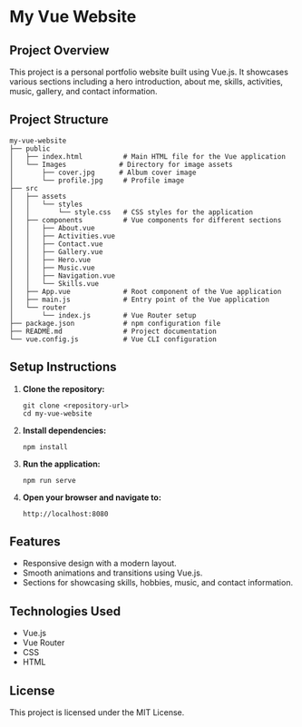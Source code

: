 # My Vue Website

## Project Overview
This project is a personal portfolio website built using Vue.js. It showcases various sections including a hero introduction, about me, skills, activities, music, gallery, and contact information.

## Project Structure
```
my-vue-website
├── public
│   ├── index.html          # Main HTML file for the Vue application
│   └── Images             # Directory for image assets
│       ├── cover.jpg      # Album cover image
│       └── profile.jpg     # Profile image
├── src
│   ├── assets
│   │   └── styles
│   │       └── style.css   # CSS styles for the application
│   ├── components          # Vue components for different sections
│   │   ├── About.vue
│   │   ├── Activities.vue
│   │   ├── Contact.vue
│   │   ├── Gallery.vue
│   │   ├── Hero.vue
│   │   ├── Music.vue
│   │   ├── Navigation.vue
│   │   └── Skills.vue
│   ├── App.vue             # Root component of the Vue application
│   ├── main.js             # Entry point of the Vue application
│   └── router
│       └── index.js        # Vue Router setup
├── package.json            # npm configuration file
├── README.md               # Project documentation
└── vue.config.js           # Vue CLI configuration
```

## Setup Instructions
1. **Clone the repository:**
   ```
   git clone <repository-url>
   cd my-vue-website
   ```

2. **Install dependencies:**
   ```
   npm install
   ```

3. **Run the application:**
   ```
   npm run serve
   ```

4. **Open your browser and navigate to:**
   ```
   http://localhost:8080
   ```

## Features
- Responsive design with a modern layout.
- Smooth animations and transitions using Vue.js.
- Sections for showcasing skills, hobbies, music, and contact information.

## Technologies Used
- Vue.js
- Vue Router
- CSS
- HTML

## License
This project is licensed under the MIT License.
